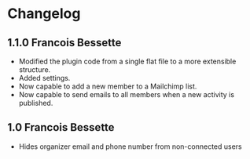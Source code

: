 # Changelog

## 1.1.0 Francois Bessette

- Modified the plugin code from a single flat file to a more extensible structure.
- Added settings.
- Now capable to add a new member to a Mailchimp list.
- Now capable to send emails to all members when a new activity is published.

## 1.0 Francois Bessette

- Hides organizer email and phone number from non-connected users
